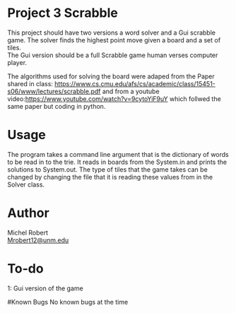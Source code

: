 # Project 3 Scrabble

This project should have two versions a word solver and a Gui scrabble game.
The solver finds the highest point move given a board and a set of tiles.<br/>
The Gui version should be a full Scrabble game human verses computer player.

The algorithms used for solving the board were adaped from the Paper shared in 
class: https://www.cs.cmu.edu/afs/cs/academic/class/15451-s06/www/lectures/scrabble.pdf
and from a youtube video:https://www.youtube.com/watch?v=9cytoYiF9uY which follwed the
same paper but coding in python.
# Usage
The program takes a command line argument that is the dictionary of words to be
read in to the trie. It reads in boards from the System.in and prints the 
solutions to System.out. The type of tiles that the game takes can be changed
by changing the file that it is reading these values from in the Solver class.

# Author

Michel Robert<br/>
Mrobert12@unm.edu

# To-do

1: Gui version of the game<br/>


#Known Bugs
No known bugs at the time